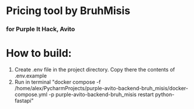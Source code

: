 # Pricing tool by BruhMisis
### for Purple It Hack, Avito

# How to build:
1) Create .env file in the project directory. Copy there the contents of .env.example
2) Run in terminal "docker compose -f /home/alex/PycharmProjects/purple-avito-backend-bruh_misis/docker-compose.yml -p purple-avito-backend-bruh_misis restart python-fastapi"